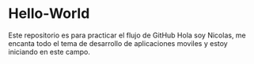 # Hello-World
Este repositorio es para practicar el flujo de GitHub
Hola soy Nicolas, me encanta todo el tema de desarrollo de aplicaciones moviles y estoy iniciando en este campo.
